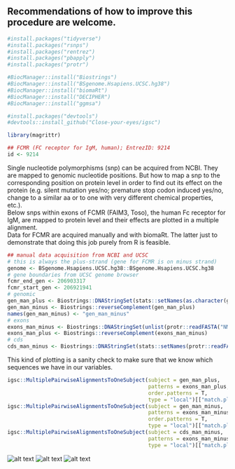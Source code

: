 
## Recommendations of how to improve this procedure are welcome.

``` r
#install.packages("tidyverse")
#install.packages("rsnps")
#install.packages("rentrez")
#install.packages("pbapply")
#install.packages("protr")

#BiocManager::install("Biostrings")
#BiocManager::install("BSgenome.Hsapiens.UCSC.hg38")
#BiocManager::install("biomaRt")
#BiocManager::install("DECIPHER")
#BiocManager::install("ggmsa")

#install.packages("devtools")
#devtools::install_github("Close-your-eyes/igsc")

library(magrittr)

## FCMR (FC receptor for IgM, human); EntrezID: 9214
id <- 9214
```

Single nucleotide polymorphisms (snp) can be acquired from NCBI. They
are mapped to genomic nucleotide positions. But how to map a snp to the
corresponding position on protein level in order to find out its effect
on the protein (e.g. silent mutation yes/no; premature stop codon
induced yes/no, change to a similar aa or to one with very different
chemical properties, etc.).  
Below snps within exons of FCMR (FAIM3, Toso), the human Fc receptor for
IgM, are mapped to protein level and their effects are plotted in a
multiple alignment.  
Data for FCMR are acquired manually and with biomaRt. The latter just to
demonstrate that doing this job purely from R is feasible.

``` r
## manual data acquisition from NCBI and UCSC
# this is always the plus-strand (gene for FCMR is on minus strand)
genome <- BSgenome.Hsapiens.UCSC.hg38::BSgenome.Hsapiens.UCSC.hg38
# gene boundaries from UCSC genome browser
fcmr_end_gen <- 206903317
fcmr_start_gen <- 206921941
# genomic
gen_man_plus <- Biostrings::DNAStringSet(stats::setNames(as.character(genome$chr1[fcmr_end_gen:fcmr_start_gen]), "gen_man_plus"))
gen_man_minus <- Biostrings::reverseComplement(gen_man_plus)
names(gen_man_minus) <- "gen_man_minus"
# exons
exons_man_minus <- Biostrings::DNAStringSet(unlist(protr::readFASTA("NM_005449.5.exons.fa")))
exons_man_plus <- Biostrings::reverseComplement(exons_man_minus)
# cds
cds_man_minus <- Biostrings::DNAStringSet(stats::setNames(protr::readFASTA("huFcmr.fasta")[[1]], "cds_man_minus"))
```

This kind of plotting is a sanity check to make sure that we know which
sequences we have in our variables.

``` r
igsc::MultiplePairwiseAlignmentsToOneSubject(subject = gen_man_plus,
                                             patterns = exons_man_plus,
                                             order.patterns = T,
                                             type = "local")[["match.plot"]]
igsc::MultiplePairwiseAlignmentsToOneSubject(subject = gen_man_minus,
                                             patterns = exons_man_minus,
                                             order.patterns = T,
                                             type = "local")[["match.plot"]]
igsc::MultiplePairwiseAlignmentsToOneSubject(subject = cds_man_minus,
                                             patterns = exons_man_minus,
                                             type = "local")[["match.plot"]]
```

![alt
text](20220806_snp_to_protein_fcmr_files/figure-html/plot%20exons%20against%20genomic%20seq%20and%20cds-1.png)
![alt
text](20220806_snp_to_protein_fcmr_files/figure-html/plot%20exons%20against%20genomic%20seq%20and%20cds-2.png)
![alt
text](20220806_snp_to_protein_fcmr_files/figure-html/plot%20exons%20against%20genomic%20seq%20and%20cds-3.png)
